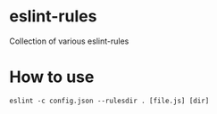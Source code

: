# eslint-rules

Collection of various eslint-rules


# How to use
```
eslint -c config.json --rulesdir . [file.js] [dir]
```
